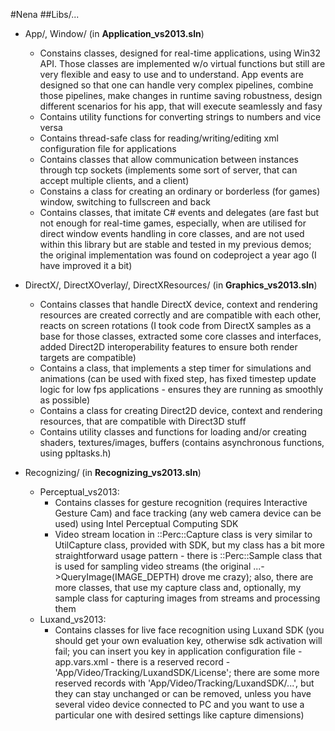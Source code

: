 #Nena
##Libs/...
- App/, Window/ (in __Application_vs2013.sln__)
  - Constains classes, designed for real-time applications, using Win32 API. Those classes are implemented w/o virtual functions but still are very flexible and easy to use and to understand. App events are designed so that one can handle very complex pipelines, combine those pipelines, make changes in runtime saving robustness, design different scenarios for his app, that will execute seamlessly and fasy
  - Contains utility functions for converting strings to numbers and vice versa
  - Contains thread-safe class for reading/writing/editing xml configuration file for applications
  - Contains classes that allow communication between instances through tcp sockets (implements some sort of server, that can accept multiple clients, and a client)
  - Constains a class for creating an ordinary or borderless (for games) window, switching to fullscreen and back
  - Contains classes, that imitate C# events and delegates (are fast but not enough for real-time games, especially, when are utilised for direct window events handling in core classes, and are not used within this library but are stable and tested in my previous demos; the original implementation was found on codeproject a year ago (I have improved it a bit)

- DirectX/, DirectXOverlay/, DirectXResources/ (in __Graphics_vs2013.sln__)
  - Contains classes that handle DirectX device, context and rendering resources are created correctly and are compatible with each other, reacts on screen rotations (I took code from DirectX samples as a base for those classes, extracted some core classes and interfaces, added Direct2D interoperability features to ensure both render targets are compatible)
  - Contains a class, that implements a step timer for simulations and animations (can be used with fixed step, has fixed timestep update logic for low fps applications - ensures they are running as smoothly as possible)
  - Contains a class for creating Direct2D device, context and rendering resources, that are compatible with Direct3D stuff
  - Contains utility classes and functions for loading and/or creating shaders, textures/images, buffers (contains asynchronous functions, using ppltasks.h)

- Recognizing/ (in __Recognizing_vs2013.sln__)
  - Perceptual_vs2013:
    - Contains classes for gesture recognition (requires Interactive Gesture Cam) and face tracking (any web camera device can be used) using Intel Perceptual Computing SDK 
    - Video stream location in ::Perc::Capture class is very similar to UtilCapture class, provided with SDK, but my class has a bit more straightforward usage pattern - there is ::Perc::Sample class that is used for sampling video streams (the original ...->QueryImage(IMAGE_DEPTH) drove me crazy); also, there are more classes, that use my capture class and, optionally, my sample class for capturing images from  streams and processing them
  - Luxand_vs2013:
    - Contains classes for live face recognition using Luxand SDK (you should get your own evaluation key, otherwise sdk activation will fail; you can insert you key in application configuration file - app.vars.xml - there is a reserved record - 'App/Video/Tracking/LuxandSDK/License'; there are some more reserved records with 'App/Video/Tracking/LuxandSDK/...', but they can stay unchanged or can be removed, unless you have several video device connected to PC and you want to use a particular one with desired settings like capture dimensions) 
